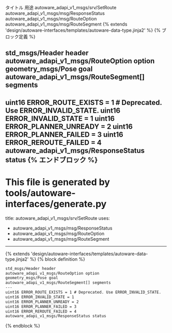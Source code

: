 タイトル	用途
autoware_adapi_v1_msgs/srv/SetRoute
autoware_adapi_v1_msgs/msg/ResponseStatus
autoware_adapi_v1_msgs/msg/RouteOption
autoware_adapi_v1_msgs/msg/RouteSegment
{% extends 'design/autoware-interfaces/templates/autoware-data-type.jinja2' %} {% ブロック定義 %}

std_msgs/Header header
autoware_adapi_v1_msgs/RouteOption option
geometry_msgs/Pose goal
autoware_adapi_v1_msgs/RouteSegment[] segments
---
uint16 ERROR_ROUTE_EXISTS = 1 # Deprecated. Use ERROR_INVALID_STATE.
uint16 ERROR_INVALID_STATE = 1
uint16 ERROR_PLANNER_UNREADY = 2
uint16 ERROR_PLANNER_FAILED = 3
uint16 ERROR_REROUTE_FAILED = 4
autoware_adapi_v1_msgs/ResponseStatus status
{% エンドブロック %}
---
# This file is generated by tools/autoware-interfaces/generate.py
title: autoware_adapi_v1_msgs/srv/SetRoute
uses:
  - autoware_adapi_v1_msgs/msg/ResponseStatus
  - autoware_adapi_v1_msgs/msg/RouteOption
  - autoware_adapi_v1_msgs/msg/RouteSegment
---

{% extends 'design/autoware-interfaces/templates/autoware-data-type.jinja2' %}
{% block definition %}

```txt
std_msgs/Header header
autoware_adapi_v1_msgs/RouteOption option
geometry_msgs/Pose goal
autoware_adapi_v1_msgs/RouteSegment[] segments
---
uint16 ERROR_ROUTE_EXISTS = 1 # Deprecated. Use ERROR_INVALID_STATE.
uint16 ERROR_INVALID_STATE = 1
uint16 ERROR_PLANNER_UNREADY = 2
uint16 ERROR_PLANNER_FAILED = 3
uint16 ERROR_REROUTE_FAILED = 4
autoware_adapi_v1_msgs/ResponseStatus status
```

{% endblock %}
